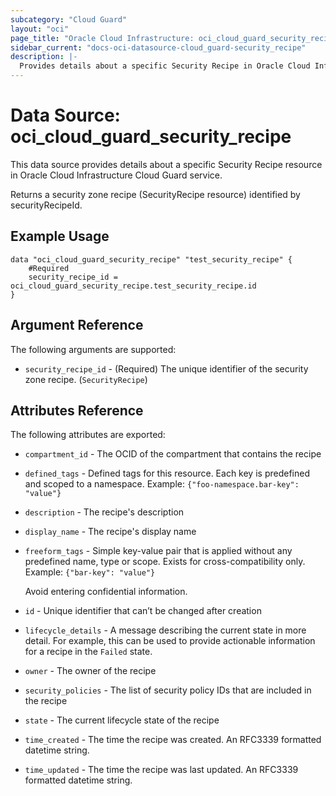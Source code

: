 ```yaml
---
subcategory: "Cloud Guard"
layout: "oci"
page_title: "Oracle Cloud Infrastructure: oci_cloud_guard_security_recipe"
sidebar_current: "docs-oci-datasource-cloud_guard-security_recipe"
description: |-
  Provides details about a specific Security Recipe in Oracle Cloud Infrastructure Cloud Guard service
---
```


# Data Source: oci_cloud_guard_security_recipe
This data source provides details about a specific Security Recipe resource in Oracle Cloud Infrastructure Cloud Guard service.

Returns a security zone recipe (SecurityRecipe resource) identified by securityRecipeId.

## Example Usage

```hcl
data "oci_cloud_guard_security_recipe" "test_security_recipe" {
	#Required
	security_recipe_id = oci_cloud_guard_security_recipe.test_security_recipe.id
}
```

## Argument Reference

The following arguments are supported:

* `security_recipe_id` - (Required) The unique identifier of the security zone recipe. (`SecurityRecipe`)


## Attributes Reference

The following attributes are exported:

* `compartment_id` - The OCID of the compartment that contains the recipe
* `defined_tags` - Defined tags for this resource. Each key is predefined and scoped to a namespace. Example: `{"foo-namespace.bar-key": "value"}` 
* `description` - The recipe's description
* `display_name` - The recipe's display name
* `freeform_tags` - Simple key-value pair that is applied without any predefined name, type or scope. Exists for cross-compatibility only. Example: `{"bar-key": "value"}`

	Avoid entering confidential information. 
* `id` - Unique identifier that can’t be changed after creation
* `lifecycle_details` - A message describing the current state in more detail. For example, this can be used to provide actionable information for a recipe in the `Failed` state.
* `owner` - The owner of the recipe
* `security_policies` - The list of security policy IDs that are included in the recipe
* `state` - The current lifecycle state of the recipe
* `time_created` - The time the recipe was created. An RFC3339 formatted datetime string.
* `time_updated` - The time the recipe was last updated. An RFC3339 formatted datetime string.

